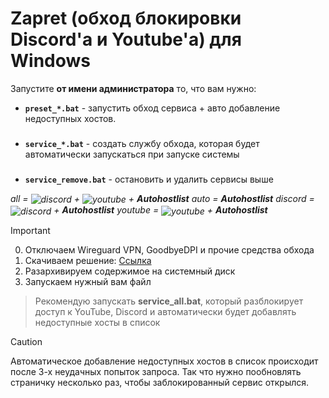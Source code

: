 # Zapret (обход блокировки Discord'а и Youtube'а) для Windows


Запустите **от имени администратора** то, что вам нужно:
- **`preset_*.bat`** - запустить обход сервиса + авто добавление недоступных хостов.
###
- **`service_*.bat`** - создать службу обхода, которая будет автоматически запускаться при запуске системы
###
- **`service_remove.bat`** - остановить и удалить сервисы выше


*all = <img src="https://cdn-icons-png.flaticon.com/16/906/906361.png" alt="discord" style="vertical-align: middle;"/> + <img src="https://cdn-icons-png.flaticon.com/16/3670/3670147.png" alt="youtube" style="vertical-align: middle;"/> + **Autohostlist**
auto = **Autohostlist**
discord = <img src="https://cdn-icons-png.flaticon.com/16/906/906361.png" alt="discord" style="vertical-align: middle;"/> + **Autohostlist**
youtube = <img src="https://cdn-icons-png.flaticon.com/16/3670/3670147.png" alt="youtube" style="vertical-align: middle;"/> + **Autohostlist***

> [!IMPORTANT] 
0. Отключаем Wireguard VPN, GoodbyeDPI и прочие средства обхода
1. Скачиваем решение:  <a href="https://github.com/vchikalkin/zapret-discord-youtube/releases/download/v0.0.1/zapret-discord-youtube-0.0.1.zip">Ссылка</a>
2. Разархивируем содержимое на системный диск
3. Запускаем нужный вам файл
> Рекомендую запускать **service_all.bat**, который разблокирует доступ к YouTube, Discord и автоматически будет добавлять недоступные хосты в список

> [!CAUTION] 
> Автоматическое добавление недоступных хостов в список происходит после 3-х неудачных попыток запроса. Так что нужно пообновлять страничку несколько раз, чтобы заблокированный сервис открылся.